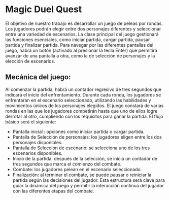 # Magic Duel Quest

El objetivo de nuestro trabajo es desarrollar un juego de peleas por rondas. Los jugadores podrán elegir entre dos personajes diferentes y seleccionar entre una variedad de escenarios. La clase principal del juego gestionará las funciones esenciales, como iniciar partida, cargar partida, pausar partida y finalizar partida. Para navegar por las diferentes pantallas del juego, habrá un botón (activado al presionar la tecla Enter) que permitirá avanzar de una pantalla a otra, como la de selección de personajes y la elección de escenarios.
## Mecánica del juego:
Al comenzar la partida, habrá un contador regresivo de tres segundos que indicará el inicio del enfrentamiento. Durante cada ronda, los jugadores se enfrentarán en el escenario seleccionado, utilizando las habilidades y movimientos únicos de los personajes elegidos. El juego constará de varias rondas en las que los jugadores competirán hasta que uno de ellos logre derrotar al otro, cumpliendo con los requisitos para ganar la partida.
El flujo básico será el siguiente:
* Pantalla inicial : opciones como iniciar partida o cargar partida.
* Pantalla de Selección de personajes: los jugadores eligen entre los dos personajes disponibles.
* Pantalla de Selección de escenario: se selecciona uno de los tres escenarios disponibles.
* Inicio de la partida: después de la selección, se inicia un contador de tres segundos que marca el comienzo del combate.
* Combate: los jugadores pelean en el escenario seleccionado.
* Finalización: al terminar el combate, se puede pausar o reiniciar la partida según las decisiones del jugador.
Esta estructura será clave para guiar la dinámica del juego y permitir la interacción continua del jugador con las diferentes etapas del combate.
